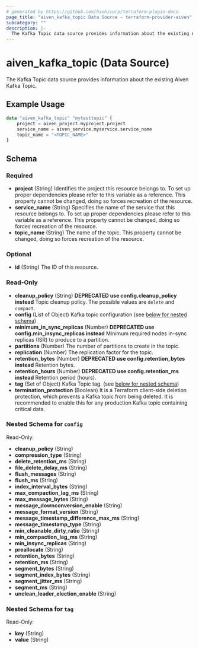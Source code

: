 ```yaml
---
# generated by https://github.com/hashicorp/terraform-plugin-docs
page_title: "aiven_kafka_topic Data Source - terraform-provider-aiven"
subcategory: ""
description: |-
  The Kafka Topic data source provides information about the existing Aiven Kafka Topic.
---
```


# aiven_kafka_topic (Data Source)

The Kafka Topic data source provides information about the existing Aiven Kafka Topic.

## Example Usage

```terraform
data "aiven_kafka_topic" "mytesttopic" {
    project = aiven_project.myproject.project
    service_name = aiven_service.myservice.service_name
    topic_name = "<TOPIC_NAME>"
}
```

<!-- schema generated by tfplugindocs -->
## Schema

### Required

- **project** (String) Identifies the project this resource belongs to. To set up proper dependencies please refer to this variable as a reference. This property cannot be changed, doing so forces recreation of the resource.
- **service_name** (String) Specifies the name of the service that this resource belongs to. To set up proper dependencies please refer to this variable as a reference. This property cannot be changed, doing so forces recreation of the resource.
- **topic_name** (String) The name of the topic. This property cannot be changed, doing so forces recreation of the resource.

### Optional

- **id** (String) The ID of this resource.

### Read-Only

- **cleanup_policy** (String) **DEPRECATED use config.cleanup_policy instead** Topic cleanup policy. The possible values are `delete` and `compact`.
- **config** (List of Object) Kafka topic configuration (see [below for nested schema](#nestedatt--config))
- **minimum_in_sync_replicas** (Number) **DEPRECATED use config.min_insync_replicas instead** Minimum required nodes in-sync replicas (ISR) to produce to a partition.
- **partitions** (Number) The number of partitions to create in the topic.
- **replication** (Number) The replication factor for the topic.
- **retention_bytes** (Number) **DEPRECATED use config.retention_bytes instead** Retention bytes.
- **retention_hours** (Number) **DEPRECATED use config.retention_ms instead** Retention period (hours).
- **tag** (Set of Object) Kafka Topic tag. (see [below for nested schema](#nestedatt--tag))
- **termination_protection** (Boolean) It is a Terraform client-side deletion protection, which prevents a Kafka topic from being deleted. It is recommended to enable this for any production Kafka topic containing critical data.

<a id="nestedatt--config"></a>
### Nested Schema for `config`

Read-Only:

- **cleanup_policy** (String)
- **compression_type** (String)
- **delete_retention_ms** (String)
- **file_delete_delay_ms** (String)
- **flush_messages** (String)
- **flush_ms** (String)
- **index_interval_bytes** (String)
- **max_compaction_lag_ms** (String)
- **max_message_bytes** (String)
- **message_downconversion_enable** (String)
- **message_format_version** (String)
- **message_timestamp_difference_max_ms** (String)
- **message_timestamp_type** (String)
- **min_cleanable_dirty_ratio** (String)
- **min_compaction_lag_ms** (String)
- **min_insync_replicas** (String)
- **preallocate** (String)
- **retention_bytes** (String)
- **retention_ms** (String)
- **segment_bytes** (String)
- **segment_index_bytes** (String)
- **segment_jitter_ms** (String)
- **segment_ms** (String)
- **unclean_leader_election_enable** (String)


<a id="nestedatt--tag"></a>
### Nested Schema for `tag`

Read-Only:

- **key** (String)
- **value** (String)


